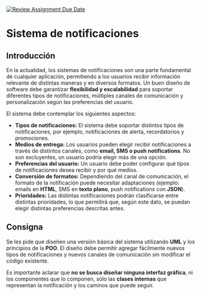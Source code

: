 [![Review Assignment Due Date](https://classroom.github.com/assets/deadline-readme-button-22041afd0340ce965d47ae6ef1cefeee28c7c493a6346c4f15d667ab976d596c.svg)](https://classroom.github.com/a/lSnKkmdT)

# Sistema de notificaciones

## Introducción

En la actualidad, los sistemas de notificaciones son una parte fundamental de cualquier aplicación, permitiendo a los usuarios recibir información relevante de distintas maneras y en diversos formatos. Un buen diseño de software debe garantizar **flexibilidad y escalabilidad** para soportar diferentes tipos de notificaciones, múltiples canales de comunicación y personalización según las preferencias del usuario.

El sistema debe contemplar los siguientes aspectos:

- **Tipos de notificaciones:** El sistema debe soportar distintos tipos de notificaciones, por ejemplo, notificaciones de alerta, recordatorios y promociones.
- **Medios de entrega:** Los usuarios pueden elegir recibir notificaciones a través de distintos canales, como **email, SMS o push notifications**. No son excluyentes, un usuario podría elegir más de una opción.
- **Preferencias del usuario:** Un usuario debe poder configurar qué tipos de notificaciones desea recibir y por qué medios.
- **Conversión de formatos:** Dependiendo del canal de comunicación, el formato de la notificación puede necesitar adaptaciones (ejemplo: emails en **HTML**, SMS en **texto plano**, push notifications con **JSON**).
- **Prioridades:** Las distintas notificaciones podrán clasificarse entre distintas prioridades, lo que permitirá que, según este dato, se puedan elegir distintas preferencias descritas antes.

## Consigna

Se les pide que diseñen una versión básica del sistema utilizando **UML** y los principios de la **POO**. El diseño debe permitir agregar fácilmente nuevos tipos de notificaciones y nuevos canales de comunicación sin modificar el código existente.

Es importante aclarar que **no se busca diseñar ninguna interfaz gráfica**, ni los componentes que lo componen, sólo las **clases internas** que representan la notificación y los caminos que puede seguir.
